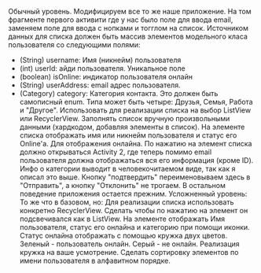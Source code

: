 Обычный уровень.
Модифицируем все то же наше приложение.
На том фрагменте первого активити где у нас было поле для ввода email, заменяем поле для ввода с нопками и тогглом на список.
Источником данных для списка должен быть массив элементов модельного класа пользователя со следующими полями:
 - (String) username: Имя (никнейм) пользователя
 - (int) userId: айди пользователя. Уникальное поле
 - (boolean) isOnline: индикатор пользователя онлайн
 - (String) userAddress: email адрес пользователя.
 - (Category) category: Категория контакта. Это должен быть самописный enum. Типа может быть четыре: Друзья, Семья, Работа и "Другое".
Использовать для реализации списка на выбор ListView или RecyclerView.
Заполнять список вручную произвольными данными (хардкодом, добавляя элементы в список).
На элементе списка отображать имя или никнейм пользователя и статус его Online'a. Для отображения онлайна.
По нажатию на элемент списка должно открываться Activity 2, где теперь помимо email пользователя должна отображаться вся его информация (кроме ID). Инфо о категории выводит в человекочитаемом виде, так как я описал это выше. Кнопку "подтвердить" переименовываем здесь в "Отправить", а кнопку "Отклонить" не трогаем. В остальном поведение приложения остается прежним.
Усложненный уровень:
То же что в базовом, но:
Для реализации списка использовать конкретно RecyclerView. Сделать чтобы по нажатию на элемент он подсвечивался как в ListView. 
На элементе отображать Имя пользователя, статус его онлайна и категорию при помощи иконки.
Статус онлайна отображать с помощью кружка двух цветов. Зеленый - пользователь онлайн. Серый - не онлайн.
Реализация кружка на ваше усмотрение.
Сделать сортировку элементов по имени пользователя в алфавитном порядке.